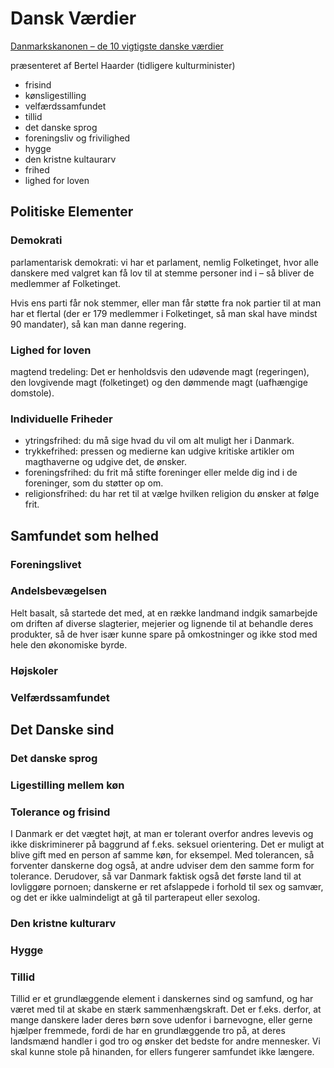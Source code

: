 # Dansk Værdier

[Danmarkskanonen – de 10 vigtigste danske værdier](https://kulturfabrikken.dk/danmarkskanonen-10-vigtigste-danske-vaerdier)

præsenteret af Bertel Haarder (tidligere kulturminister)

- frisind
- kønsligestilling
- velfærdssamfundet
- tillid
- det danske sprog
- foreningsliv og frivilighed
- hygge
- den kristne kultaurarv
- frihed
- lighed for loven

## Politiske Elementer

### Demokrati

parlamentarisk demokrati: vi har et parlament, nemlig Folketinget, hvor alle danskere med valgret kan få lov til at stemme personer ind i – så bliver de medlemmer af Folketinget.

Hvis ens parti får nok stemmer, eller man får støtte fra nok partier til at man har et flertal (der er 179 medlemmer i Folketinget, så man skal have mindst 90 mandater), så kan man danne regering.

### Lighed for loven

magtend tredeling: Det er henholdsvis den udøvende magt (regeringen), den lovgivende magt (folketinget) og den dømmende magt (uafhængige domstole).

### Individuelle Friheder

- ytringsfrihed: du må sige hvad du vil om alt muligt her i Danmark.
- trykkefrihed: pressen og medierne kan udgive kritiske artikler om magthaverne og udgive det, de ønsker.
- foreningsfrihed: du frit må stifte foreninger eller melde dig ind i de foreninger, som du støtter op om.
- religionsfrihed: du har ret til at vælge hvilken religion du ønsker at følge frit.

## Samfundet som helhed

### Foreningslivet

### Andelsbevægelsen

Helt basalt, så startede det med, at en række landmand indgik samarbejde om driften af diverse slagterier, mejerier og lignende til at behandle deres produkter, så de hver især kunne spare på omkostninger og ikke stod med hele den økonomiske byrde.

### Højskoler

### Velfærdssamfundet

## Det Danske sind

### Det danske sprog

### Ligestilling mellem køn

### Tolerance og frisind

I Danmark er det vægtet højt, at man er tolerant overfor andres levevis og ikke diskriminerer på baggrund af f.eks. seksuel orientering. Det er muligt at blive gift med en person af samme køn, for eksempel. Med tolerancen, så forventer danskerne dog også, at andre udviser dem den samme form for tolerance. Derudover, så var Danmark faktisk også det første land til at lovliggøre pornoen; danskerne er ret afslappede i forhold til sex og samvær, og det er ikke ualmindeligt at gå til parterapeut eller sexolog.

### Den kristne kulturarv

### Hygge

### Tillid

Tillid er et grundlæggende element i danskernes sind og samfund, og har været med til at skabe en stærk sammenhængskraft. Det er f.eks. derfor, at mange danskere lader deres børn sove udenfor i barnevogne, eller gerne hjælper fremmede, fordi de har en grundlæggende tro på, at deres landsmænd handler i god tro og ønsker det bedste for andre mennesker. Vi skal kunne stole på hinanden, for ellers fungerer samfundet ikke længere.
